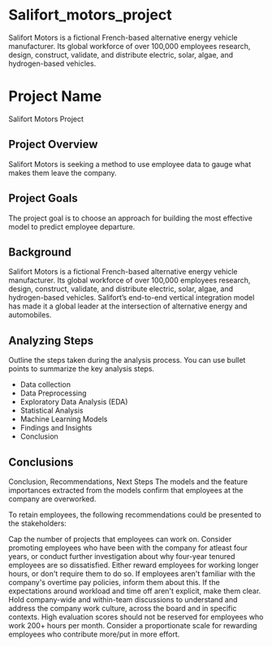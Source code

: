 # Salifort_motors_project
Salifort Motors is a fictional French-based alternative energy vehicle manufacturer. Its global workforce of over 100,000 employees research, design, construct, validate, and distribute electric, solar, algae, and hydrogen-based vehicles. 

# Project Name
Salifort Motors Project

## Project Overview

Salifort Motors is seeking a method to use employee data to gauge what makes them leave the company.

## Project Goals

 The project goal is to choose an approach for building the most effective model to predict employee departure. 

## Background

Salifort Motors is a fictional French-based alternative energy vehicle manufacturer. Its global workforce of over 100,000 employees research, design, construct, validate, and distribute electric, solar, algae, and hydrogen-based vehicles. Salifort’s end-to-end vertical integration model has made it a global leader at the intersection of alternative energy and automobiles.        

## Analyzing Steps

Outline the steps taken during the analysis process. You can use bullet points to summarize the key analysis steps.

- Data collection
- Data Preprocessing
- Exploratory Data Analysis (EDA)
- Statistical Analysis
- Machine Learning Models 
- Findings and Insights
- Conclusion  

## Conclusions

Conclusion, Recommendations, Next Steps
The models and the feature importances extracted from the models confirm that employees at the company are overworked.

To retain employees, the following recommendations could be presented to the stakeholders:

Cap the number of projects that employees can work on.
Consider promoting employees who have been with the company for atleast four years, or conduct further investigation about why four-year tenured employees are so dissatisfied.
Either reward employees for working longer hours, or don't require them to do so.
If employees aren't familiar with the company's overtime pay policies, inform them about this. If the expectations around workload and time off aren't explicit, make them clear.
Hold company-wide and within-team discussions to understand and address the company work culture, across the board and in specific contexts.
High evaluation scores should not be reserved for employees who work 200+ hours per month. Consider a proportionate scale for rewarding employees who contribute more/put in more effort.
